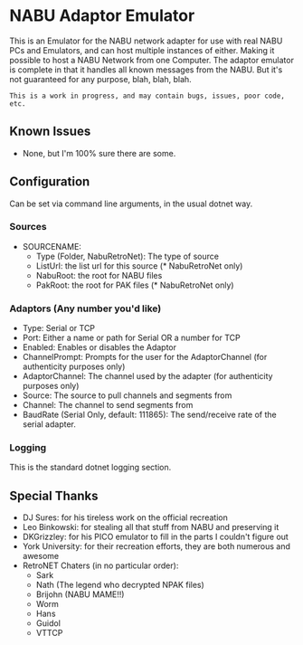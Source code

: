 ﻿# NABU Adaptor Emulator

This is an Emulator for the NABU network adapter for use with real NABU PCs and Emulators,
and can host multiple instances of either. Making it possible to host a NABU Network from one
Computer. The adaptor emulator is complete in that it handles all known messages from the NABU.
But it's not guaranteed for any purpose, blah, blah, blah.

`This is a work in progress, and may contain bugs, issues, poor code, etc.`

## Known Issues

- None, but I'm 100% sure there are some.

## Configuration

Can be set via command line arguments, in the usual dotnet way.

### Sources

- SOURCENAME:
  - Type (Folder, NabuRetroNet): The type of source
  - ListUrl: the list url for this source (* NabuRetroNet only)
  - NabuRoot: the root for NABU files
  - PakRoot: the root for PAK files (* NabuRetroNet only)

### Adaptors (Any number you'd like)

- Type: Serial or TCP
- Port: Either a name or path for Serial OR a number for TCP
- Enabled: Enables or disables the Adaptor
- ChannelPrompt: Prompts for the user for the AdaptorChannel (for authenticity purposes only)
- AdaptorChannel: The channel used by the adapter (for authenticity purposes only)
- Source: The source to pull channels and segments from
- Channel: The channel to send segments from
- BaudRate (Serial Only, default: 111865): The send/receive rate of the serial adapter.

### Logging

This is the standard dotnet logging section.

## Special Thanks

- DJ Sures: for his tireless work on the official recreation
- Leo Binkowski: for stealing all that stuff from NABU and preserving it
- DKGrizzley: for his PICO emulator to fill in the parts I couldn't figure out
- York University: for their recreation efforts, they are both numerous and awesome
- RetroNET Chaters (in no particular order):
  - Sark
  - Nath (The legend who decrypted NPAK files)
  - Brijohn (NABU MAME!!)
  - Worm
  - Hans
  - Guidol
  - VTTCP
